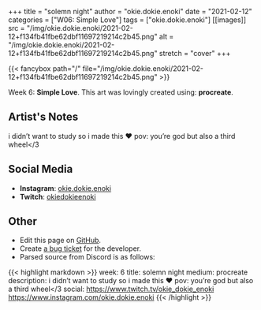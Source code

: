 +++
title =       "solemn night"
author =      "okie.dokie.enoki"
date =        "2021-02-12"
categories =  ["W06: Simple Love"]
tags =        ["okie.dokie.enoki"]
[[images]]
                      src = "/img/okie.dokie.enoki/2021-02-12+f134fb41fbe62dbf11697219214c2b45.png"
                      alt = "/img/okie.dokie.enoki/2021-02-12+f134fb41fbe62dbf11697219214c2b45.png"
                      stretch = "cover"
+++


{{< fancybox path="/" file="/img/okie.dokie.enoki/2021-02-12+f134fb41fbe62dbf11697219214c2b45.png" >}}


Week 6: **Simple Love**. This art was lovingly created using: **procreate**.

## Artist's Notes

i didn’t want to study so i made this ❤️
pov: you’re god but also a third wheel</3

## Social Media

- **Instagram**: [okie.dokie.enoki]()
- **Twitch**: [okiedokieenoki]()


## Other

- Edit this page on [GitHub](https://github.com/teaminkling/web-refresh/edit/main/blog/content/blog/okie.dokie.enoki-week-6-42f0.md).
- Create [a bug ticket](https://github.com/teaminkling/web-refresh/issues/new?assignees=&labels=bug&template=problem-report.md&title=) for the developer.
- Parsed source from Discord is as follows:

{{< highlight markdown >}}
week: 6
title: solemn night
medium: procreate
description: i didn’t want to study so i made this ❤️
pov: you’re god but also a third wheel</3
social: https://www.twitch.tv/okie_dokie_enoki
https://www.instagram.com/okie.dokie.enoki
{{< /highlight >}}